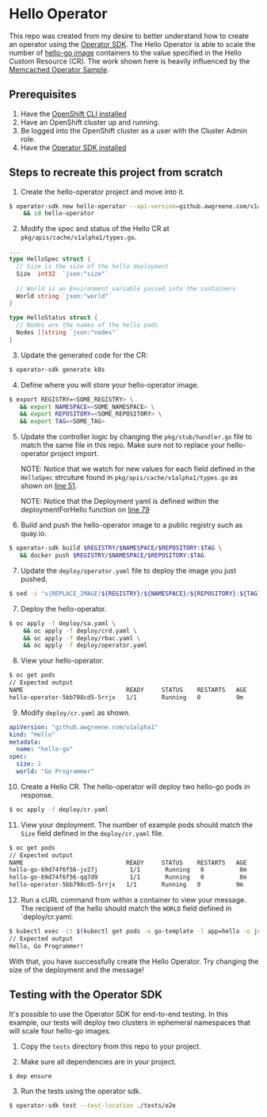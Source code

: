# Hello Operator
This repo was created from my desire to better understand how to create an operator using the [Operator SDK](https://github.com/operator-framework/operator-sdk). The Hello Operator is able to scale the number of [hello-go image](https://github.com/awgreene/hello-go) containers to the value specified in the Hello Custom Resource (CR). The work shown here is heavily influenced by the [Memcached Operator Sample](https://github.com/operator-framework/operator-sdk-samples/tree/master/memcached-operator).

## Prerequisites
1. Have the [OpenShift CLI installed](https://www.okd.io/download.html)
1. Have an OpenShift cluster up and running.
2. Be logged into the OpenShift cluster as a user with the Cluster Admin role.
3. Have the [Operator SDK installed](https://github.com/operator-framework/operator-sdk#quick-start)

## Steps to recreate this project from scratch
1. Create the hello-operator project and move into it.
```bash
$ operator-sdk new hello-operator --api-version=github.awgreene.com/v1alpha1 --kind=Hello \
    && cd hello-operator
```

2. Modify the spec and status of the Hello CR at `pkg/apis/cache/v1alpha1/types.go`.
```Go
...
type HelloSpec struct {
  // Size is the size of the hello deployment
  Size  int32  `json:"size"`
  
  // World is an Environment variable passed into the containers
  World string `json:"world"`
}

type HelloStatus struct {
  // Nodes are the names of the hello pods
  Nodes []string `json:"nodes"`
}
```

3. Update the generated code for the CR:
```bash
$ operator-sdk generate k8s
```

4. Define where you will store your hello-operator image.
```bash
$ export REGISTRY=<SOME_REGISTRY> \
   && export NAMESPACE=<SOME_NAMESPACE> \
   && export REPOSITORY=<SOME_REPOSITORY> \
   && export TAG=<SOME_TAG>
```

5. Update the controller logic by changing the `pkg/stub/handler.go` file to match the same file in this repo. Make sure not to replace your hello-operator project import.
	
	NOTE: Notice that we watch for new values for each field defined in the `HelloSpec` strcuture found in `pkg/apis/cache/v1alpha1/types.go` as shown on  [line 51](https://github.com/awgreene/hello-operator/blob/master/pkg/stub/handler.go#L51).

    NOTE: Notice that the Deployment yaml is defined within the deploymentForHello function on [line 79](https://github.com/awgreene/hello-operator/blob/master/pkg/stub/handler.go#L79)

6. Build and push the hello-operator image to a public registry such as quay.io.
```bash
$ operator-sdk build $REGISTRY/$NAMESPACE/$REPOSITORY:$TAG \
   && docker push $REGISTRY/$NAMESPACE/$REPOSITORY:$TAG
```

7. Update the `deploy/operator.yaml` file to deploy the image you just pushed.
```bash
$ sed -i "s|REPLACE_IMAGE|${REGISTRY}/${NAMESPACE}/${REPOSITORY}:${TAG}|g" deploy/operator.yaml
```

7. Deploy the hello-operator.
```bash
$ oc apply -f deploy/sa.yaml \
    && oc apply -f deploy/crd.yaml \
    && oc apply -f deploy/rbac.yaml \
    && oc apply -f deploy/operator.yaml
```

8. View your hello-operator.
```bash
$ oc get pods
// Expected output
NAME                             READY     STATUS    RESTARTS   AGE
hello-operator-5bb798cd5-5rrjx   1/1       Running   0          9m
```

9. Modify `deploy/cr.yaml` as shown.
```yaml
apiVersion: "github.awgreene.com/v1alpha1"
kind: "Hello"
metadata:
  name: "hello-go"
spec:
  size: 2
  world: "Go Programmer"
```

10. Create a Hello CR. The hello-operator will deploy two hello-go pods in response.
```bash
$ oc apply -f deploy/cr.yaml
```

11. View your deployment. The number of example pods should match the `Size` field defined in the `deploy/cr.yaml` file.
```bash
$ oc get pods
// Expected output
NAME                             READY     STATUS    RESTARTS   AGE
hello-go-69d74f6f56-jx27j         1/1       Running   0          8m
hello-go-69d74f6f56-qq7d9         1/1       Running   0          8m
hello-operator-5bb798cd5-5rrjx   1/1       Running   0          9m
```

12. Run a cURL command from within a container to view your message. The recipient of the hello should match the `WORLD` field defined in `deploy/cr.yaml:
```bash
$ kubectl exec -it $(kubectl get pods -o go-template -l app=hello -o jsonpath='{.items[0].metadata.name}') curl localhost:8000/env
// Expected output
Hello, Go Programmer!
```

With that, you have successfully create the Hello Operator. Try changing the size of the deployment and the message!

## Testing with the Operator SDK
It's possible to use the Operator SDK for end-to-end testing. In this example, our tests will deploy two clusters in ephemeral namespaces that will scale four hello-go images.
1. Copy the `tests` directory from this repo to your project.

2. Make sure all dependencies are in your project.
```bash
$ dep ensure
```

3. Run the tests using the operator sdk.
```bash
$ operator-sdk test --test-location ./tests/e2e
```